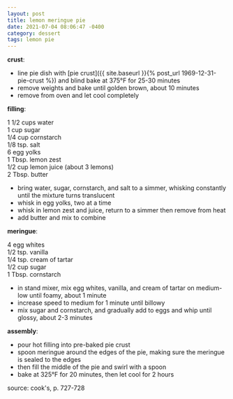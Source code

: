 ```yaml
---
layout: post
title: lemon meringue pie
date: 2021-07-04 08:06:47 -0400
category: dessert
tags: lemon pie
---
```


**crust**:
* line pie dish with [pie crust]({{ site.baseurl }}{% post_url 1969-12-31-pie-crust %})
  and blind bake at 375°F for 25-30 minutes
* remove weights and bake until golden brown, about 10 minutes
* remove from oven and let cool completely

**filling**:

1 1/2 cups water  
1 cup sugar  
1/4 cup cornstarch  
1/8 tsp. salt  
6 egg yolks  
1 Tbsp. lemon zest  
1/2 cup lemon juice (about 3 lemons)  
2 Tbsp. butter  
* bring water, sugar, cornstarch, and salt to a simmer, whisking constantly until the
  mixture turns translucent
* whisk in egg yolks, two at a time
* whisk in lemon zest and juice, return to a simmer then remove from heat
* add butter and mix to combine

**meringue**:

4 egg whites  
1/2 tsp. vanilla  
1/4 tsp. cream of tartar  
1/2 cup sugar  
1 Tbsp. cornstarch
* in stand mixer, mix egg whites, vanilla, and cream of tartar on medium-low until
  foamy, about 1 minute
* increase speed to medium for 1 minute until billowy
* mix sugar and cornstarch, and gradually add to eggs and whip until glossy, about 2-3 minutes

**assembly**:
* pour hot filling into pre-baked pie crust
* spoon meringue around the edges of the pie, making sure the meringue is sealed to
  the edges
* then fill the middle of the pie and swirl with a spoon
* bake at 325°F for 20 minutes, then let cool for 2 hours

source: cook's, p. 727-728
